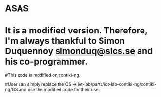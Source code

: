 # ASAS

# It is a modified version. Therefore, I'm always thankful to Simon Duquennoy <simonduq@sics.se> and his co-programmer.

#This code is modified on contiki-ng.

#User can simply replace the OS -> iot-lab/parts/iot-lab-contiki-ng/contiki-ng/OS and use the modified code for their use.
